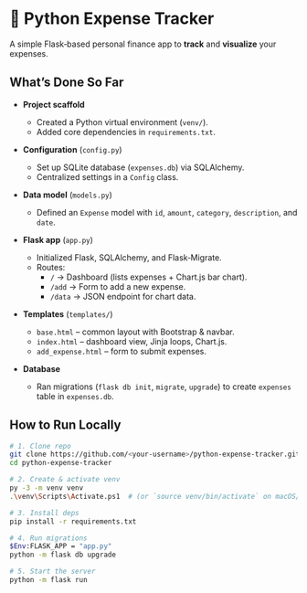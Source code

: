 # 🏦 Python Expense Tracker

A simple Flask‑based personal finance app to **track** and **visualize** your expenses.

## What’s Done So Far

- **Project scaffold**

  - Created a Python virtual environment (`venv/`).
  - Added core dependencies in `requirements.txt`.

- **Configuration** (`config.py`)

  - Set up SQLite database (`expenses.db`) via SQLAlchemy.
  - Centralized settings in a `Config` class.

- **Data model** (`models.py`)

  - Defined an `Expense` model with `id`, `amount`, `category`, `description`, and `date`.

- **Flask app** (`app.py`)

  - Initialized Flask, SQLAlchemy, and Flask‑Migrate.
  - Routes:
    - `/` → Dashboard (lists expenses + Chart.js bar chart).
    - `/add` → Form to add a new expense.
    - `/data` → JSON endpoint for chart data.

- **Templates** (`templates/`)

  - `base.html` – common layout with Bootstrap & navbar.
  - `index.html` – dashboard view, Jinja loops, Chart.js.
  - `add_expense.html` – form to submit expenses.

- **Database**
  - Ran migrations (`flask db init`, `migrate`, `upgrade`) to create `expenses` table in `expenses.db`.

## How to Run Locally

```bash
# 1. Clone repo
git clone https://github.com/<your‑username>/python-expense-tracker.git
cd python-expense-tracker

# 2. Create & activate venv
py -3 -m venv venv
.\venv\Scripts\Activate.ps1  # (or `source venv/bin/activate` on macOS/Linux)

# 3. Install deps
pip install -r requirements.txt

# 4. Run migrations
$Env:FLASK_APP = "app.py"
python -m flask db upgrade

# 5. Start the server
python -m flask run
```
